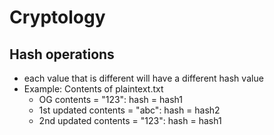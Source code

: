 # Cryptology




## Hash operations
- each value that is different will have a different hash value
- Example: Contents of plaintext.txt
    - OG contents = "123": hash = hash1
    - 1st updated contents = "abc": hash = hash2
    - 2nd updated contents = "123": hash = hash1
